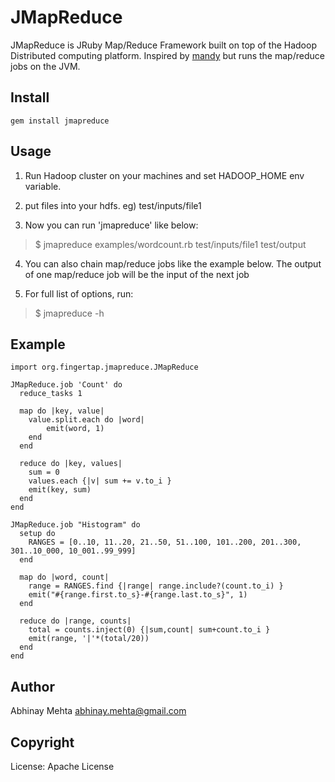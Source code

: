JMapReduce
==========

JMapReduce is JRuby Map/Reduce Framework built on top of the Hadoop Distributed computing platform.
Inspired by [mandy](http://github.com/forward/mandy "Mandy") but runs the map/reduce jobs on the JVM.

Install
-------

    gem install jmapreduce

Usage
-----

1. Run Hadoop cluster on your machines and set HADOOP_HOME env variable.
2. put files into your hdfs. eg) test/inputs/file1

3. Now you can run 'jmapreduce' like below:
> $ jmapreduce examples/wordcount.rb test/inputs/file1 test/output
4. You can also chain map/reduce jobs like the example below. The output of one map/reduce job will be the input of the next job

5. For full list of options, run:
> $ jmapreduce -h

Example 
-------
    
    import org.fingertap.jmapreduce.JMapReduce
    
    JMapReduce.job 'Count' do
      reduce_tasks 1
        
      map do |key, value|
        value.split.each do |word|
            emit(word, 1)
        end
      end
    
      reduce do |key, values|
        sum = 0
        values.each {|v| sum += v.to_i }
        emit(key, sum)
      end
    end
    
    JMapReduce.job "Histogram" do
      setup do
        RANGES = [0..10, 11..20, 21..50, 51..100, 101..200, 201..300, 301..10_000, 10_001..99_999]
      end
        
      map do |word, count|
        range = RANGES.find {|range| range.include?(count.to_i) }
        emit("#{range.first.to_s}-#{range.last.to_s}", 1)
      end
        
      reduce do |range, counts|
        total = counts.inject(0) {|sum,count| sum+count.to_i }
        emit(range, '|'*(total/20))
      end
    end

Author
-------

Abhinay Mehta <abhinay.mehta@gmail.com>

Copyright
---------

License: Apache License